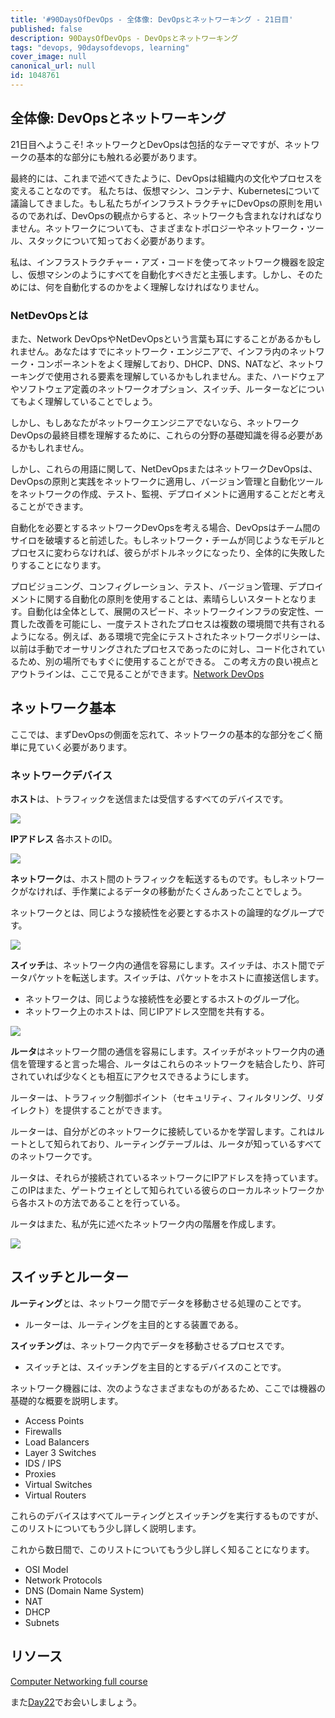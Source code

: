 ```yaml
---
title: '#90DaysOfDevOps - 全体像: DevOpsとネットワーキング - 21日目'
published: false
description: 90DaysOfDevOps - DevOpsとネットワーキング
tags: "devops, 90daysofdevops, learning"
cover_image: null
canonical_url: null
id: 1048761
---
```

## 全体像: DevOpsとネットワーキング

21日目へようこそ! ネットワークとDevOpsは包括的なテーマですが、ネットワークの基本的な部分にも触れる必要があります。

最終的には、これまで述べてきたように、DevOpsは組織内の文化やプロセスを変えることなのです。
私たちは、仮想マシン、コンテナ、Kubernetesについて議論してきました。もし私たちがインフラストラクチャにDevOpsの原則を用いるのであれば、DevOpsの観点からすると、ネットワークも含まれなければなりません。ネットワークについても、さまざまなトポロジーやネットワーク・ツール、スタックについて知っておく必要があります。

私は、インフラストラクチャー・アズ・コードを使ってネットワーク機器を設定し、仮想マシンのようにすべてを自動化すべきだと主張します。しかし、そのためには、何を自動化するのかをよく理解しなければなりません。

### NetDevOpsとは

また、Network DevOpsやNetDevOpsという言葉も耳にすることがあるかもしれません。あなたはすでにネットワーク・エンジニアで、インフラ内のネットワーク・コンポーネントをよく理解しており、DHCP、DNS、NATなど、ネットワーキングで使用される要素を理解しているかもしれません。また、ハードウェアやソフトウェア定義のネットワークオプション、スイッチ、ルーターなどについてもよく理解していることでしょう。

しかし、もしあなたがネットワークエンジニアでないなら、ネットワークDevOpsの最終目標を理解するために、これらの分野の基礎知識を得る必要があるかもしれません。

しかし、これらの用語に関して、NetDevOpsまたはネットワークDevOpsは、DevOpsの原則と実践をネットワークに適用し、バージョン管理と自動化ツールをネットワークの作成、テスト、監視、デプロイメントに適用することだと考えることができます。

自動化を必要とするネットワークDevOpsを考える場合、DevOpsはチーム間のサイロを破壊すると前述した。もしネットワーク・チームが同じようなモデルとプロセスに変わらなければ、彼らがボトルネックになったり、全体的に失敗したりすることになります。

プロビジョニング、コンフィグレーション、テスト、バージョン管理、デプロイメントに関する自動化の原則を使用することは、素晴らしいスタートとなります。自動化は全体として、展開のスピード、ネットワークインフラの安定性、一貫した改善を可能にし、一度テストされたプロセスは複数の環境間で共有されるようになる。例えば、ある環境で完全にテストされたネットワークポリシーは、以前は手動でオーサリングされたプロセスであったのに対し、コード化されているため、別の場所でもすぐに使用することができる。
この考え方の良い視点とアウトラインは、ここで見ることができます。[Network DevOps](https://www.thousandeyes.com/learning/techtorials/network-devops)

## ネットワーク基本

ここでは、まずDevOpsの側面を忘れて、ネットワークの基本的な部分をごく簡単に見ていく必要があります。

### ネットワークデバイス

**ホスト**は、トラフィックを送信または受信するすべてのデバイスです。

![](Images/Day21_Networking1.png)

**IPアドレス** 各ホストのID。

![](Images/Day21_Networking2.png)

**ネットワーク**は、ホスト間のトラフィックを転送するものです。もしネットワークがなければ、手作業によるデータの移動がたくさんあったことでしょう。

ネットワークとは、同じような接続性を必要とするホストの論理的なグループです。

![](Images/Day21_Networking3.png)

**スイッチ**は、ネットワーク内の通信を容易にします。スイッチは、ホスト間でデータパケットを転送します。スイッチは、パケットをホストに直接送信します。

- ネットワークは、同じような接続性を必要とするホストのグループ化。
- ネットワーク上のホストは、同じIPアドレス空間を共有する。

![](Images/Day21_Networking4.png)

**ルータ**はネットワーク間の通信を容易にします。スイッチがネットワーク内の通信を管理すると言った場合、ルータはこれらのネットワークを結合したり、許可されていれば少なくとも相互にアクセスできるようにします。

ルーターは、トラフィック制御ポイント（セキュリティ、フィルタリング、リダイレクト）を提供することができます。

ルーターは、自分がどのネットワークに接続しているかを学習します。これはルートとして知られており、ルーティングテーブルは、ルータが知っているすべてのネットワークです。

ルータは、それらが接続されているネットワークにIPアドレスを持っています。このIPはまた、ゲートウェイとして知られている彼らのローカルネットワークから各ホストの方法であることを行っている。

ルータはまた、私が先に述べたネットワーク内の階層を作成します。

![](Images/Day21_Networking5.png)

## スイッチとルーター

**ルーティング**とは、ネットワーク間でデータを移動させる処理のことです。

- ルーターは、ルーティングを主目的とする装置である。

**スイッチング**は、ネットワーク内でデータを移動させるプロセスです。

- スイッチとは、スイッチングを主目的とするデバイスのことです。

ネットワーク機器には、次のようなさまざまなものがあるため、ここでは機器の基礎的な概要を説明します。

- Access Points 
- Firewalls 
- Load Balancers 
- Layer 3 Switches
- IDS / IPS 
- Proxies 
- Virtual Switches 
- Virtual Routers 

これらのデバイスはすべてルーティングとスイッチングを実行するものですが、このリストについてもう少し詳しく説明します。

これから数日間で、このリストについてもう少し詳しく知ることになります。

- OSI Model 
- Network Protocols 
- DNS (Domain Name System)
- NAT 
- DHCP
- Subnets 

## リソース

[Computer Networking full course](https://www.youtube.com/watch?v=IPvYjXCsTg8)

また[Day22](day22.md)でお会いしましょう。
